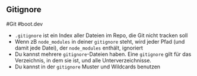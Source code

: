 ## Gitignore

#Git #boot.dev

- `.gitignore` ist ein Index aller Dateien im Repo, die Git nicht tracken soll
- Wenn zB `node_modules` in deiner `gitignore` steht, wird jeder Pfad (und damit jede Datei), der `node_modules` enthält, ignoriert
- Du kannst mehrere `gitignore`-Dateien haben. Eine `gitignore` gilt für das Verzeichnis, in dem sie ist, und alle Unterverzeichnisse.
- Du kannst in der `gitignore` Muster und Wildcards benutzen
